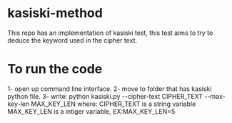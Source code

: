 # kasiski-method
This repo has an implementation of kasiski test, this test aims to try to deduce the keyword used in the cipher text.

# To run the code

1- open up command line interface.
2- move to folder that has kasiski python file.
3- write:
  python kasiski.py --cipher-text CIPHER_TEXT --max-key-len MAX_KEY_LEN
  where:
  CIPHER_TEXT is a string variable 
  MAX_KEY_LEN is a intiger variable, EX:MAX_KEY_LEN=5 
